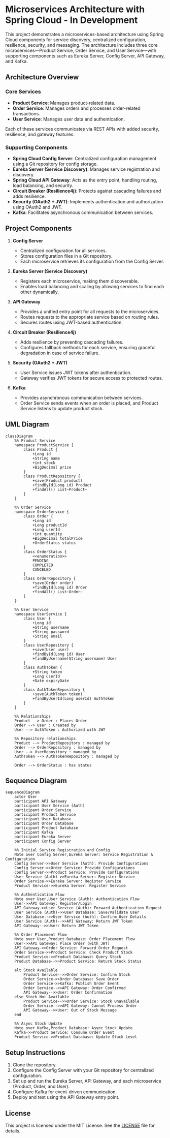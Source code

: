 # Microservices Architecture with Spring Cloud - In Development

This project demonstrates a microservices-based architecture using Spring Cloud components for service discovery, centralized configuration, resilience, security, and messaging. The architecture includes three core microservices—Product Service, Order Service, and User Service—with supporting components such as Eureka Server, Config Server, API Gateway, and Kafka.

## Architecture Overview

### Core Services
- **Product Service**: Manages product-related data.
- **Order Service**: Manages orders and processes order-related transactions.
- **User Service**: Manages user data and authentication.

Each of these services communicates via REST APIs with added security, resilience, and gateway features.

### Supporting Components
- **Spring Cloud Config Server**: Centralized configuration management using a Git repository for config storage.
- **Eureka Server (Service Discovery)**: Manages service registration and discovery.
- **Spring Cloud API Gateway**: Acts as the entry point, handling routing, load balancing, and security.
- **Circuit Breaker (Resilience4j)**: Protects against cascading failures and adds resilience.
- **Security (OAuth2 + JWT)**: Implements authentication and authorization using OAuth2 and JWT.
- **Kafka**: Facilitates asynchronous communication between services.

## Project Components

1. **Config Server**
   - Centralized configuration for all services.
   - Stores configuration files in a Git repository.
   - Each microservice retrieves its configuration from the Config Server.

2. **Eureka Server (Service Discovery)**
   - Registers each microservice, making them discoverable.
   - Enables load balancing and scaling by allowing services to find each other dynamically.

3. **API Gateway**
   - Provides a unified entry point for all requests to the microservices.
   - Routes requests to the appropriate service based on routing rules.
   - Secures routes using JWT-based authentication.

4. **Circuit Breaker (Resilience4j)**
   - Adds resilience by preventing cascading failures.
   - Configures fallback methods for each service, ensuring graceful degradation in case of service failure.

5. **Security (OAuth2 + JWT)**
   - User Service issues JWT tokens after authentication.
   - Gateway verifies JWT tokens for secure access to protected routes.

6. **Kafka**
   - Provides asynchronous communication between services.
   - Order Service sends events when an order is placed, and Product Service listens to update product stock.

## UML Diagram

```mermaid
classDiagram
    %% Product Service
    namespace ProductService {
        class Product {
            +Long id
            +String name
            +int stock
            +BigDecimal price
        }
        class ProductRepository {
            +save(Product product)
            +findById(Long id) Product
            +findAll() List~Product~
        }
    }

    %% Order Service
    namespace OrderService {
        class Order {
            +Long id
            +Long productId
            +Long userId
            +int quantity
            +BigDecimal totalPrice
            +OrderStatus status
        }
        class OrderStatus {
            <<enumeration>>
            PENDING
            COMPLETED
            CANCELED
        }
        class OrderRepository {
            +save(Order order)
            +findById(Long id) Order
            +findAll() List~Order~
        }
    }

    %% User Service
    namespace UserService {
        class User {
            +Long id
            +String username
            +String password
            +String email
        }
        class UserRepository {
            +save(User user)
            +findById(Long id) User
            +findByUsername(String username) User
        }
        class AuthToken {
            +String token
            +Long userId
            +Date expiryDate
        }
        class AuthTokenRepository {
            +save(AuthToken token)
            +findByUserId(Long userId) AuthToken
        }
    }

    %% Relationships
    Product --> Order : Places Order
    Order --> User : Created by
    User --> AuthToken : Authorized with JWT
    
    %% Repository relationships
    Product --> ProductRepository : managed by
    Order --> OrderRepository : managed by
    User --> UserRepository : managed by
    AuthToken --> AuthTokenRepository : managed by
    
    Order --> OrderStatus : has status
```

## Sequence Diagram

```mermaid
sequenceDiagram
    actor User
    participant API Gateway
    participant User Service (Auth)
    participant Order Service
    participant Product Service
    participant User Database
    participant Order Database
    participant Product Database
    participant Kafka
    participant Eureka Server
    participant Config Server

    %% Initial Service Registration and Config
    Note over Config Server,Eureka Server: Service Registration & Configuration
    Config Server->>User Service (Auth): Provide Configurations
    Config Server->>Order Service: Provide Configurations
    Config Server->>Product Service: Provide Configurations
    User Service (Auth)->>Eureka Server: Register Service
    Order Service->>Eureka Server: Register Service
    Product Service->>Eureka Server: Register Service

    %% Authentication Flow
    Note over User,User Service (Auth): Authentication Flow
    User->>API Gateway: Register/Login
    API Gateway->>User Service (Auth): Forward Authentication Request
    User Service (Auth)->>User Database: Save/Validate User
    User Database-->>User Service (Auth): Confirm User Details
    User Service (Auth)-->>API Gateway: Return JWT Token
    API Gateway-->>User: Return JWT Token

    %% Order Placement Flow
    Note over User,Product Database: Order Placement Flow
    User->>API Gateway: Place Order (with JWT)
    API Gateway->>Order Service: Forward Order Request
    Order Service->>Product Service: Check Product Stock
    Product Service->>Product Database: Query Stock
    Product Database-->>Product Service: Return Stock Status

    alt Stock Available
        Product Service-->>Order Service: Confirm Stock
        Order Service->>Order Database: Save Order
        Order Service->>Kafka: Publish Order Event
        Order Service-->>API Gateway: Order Confirmed
        API Gateway-->>User: Order Confirmation
    else Stock Not Available
        Product Service-->>Order Service: Stock Unavailable
        Order Service-->>API Gateway: Cannot Process Order
        API Gateway-->>User: Out of Stock Message
    end

    %% Async Stock Update
    Note over Kafka,Product Database: Async Stock Update
    Kafka->>Product Service: Consume Order Event
    Product Service->>Product Database: Update Stock Level
```

## Setup Instructions

1. Clone the repository.
2. Configure the Config Server with your Git repository for centralized configuration.
3. Set up and run the Eureka Server, API Gateway, and each microservice (Product, Order, and User).
4. Configure Kafka for event-driven communication.
5. Deploy and test using the API Gateway entry point.

## License

This project is licensed under the MIT License. See the [LICENSE](LICENSE) file for details.
